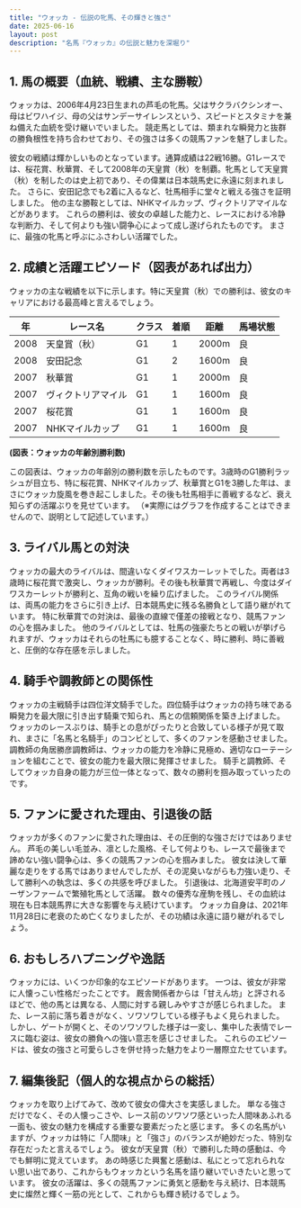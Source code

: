 ```yaml
---
title: "ウォッカ - 伝説の牝馬、その輝きと強さ"
date: 2025-06-16
layout: post
description: "名馬『ウォッカ』の伝説と魅力を深堀り"
---
```


## 1. 馬の概要（血統、戦績、主な勝鞍）

ウォッカは、2006年4月23日生まれの芦毛の牝馬。父はサクラバクシンオー、母はビワハイジ、母の父はサンデーサイレンスという、スピードとスタミナを兼ね備えた血統を受け継いでいました。  競走馬としては、類まれな瞬発力と抜群の勝負根性を持ち合わせており、その強さは多くの競馬ファンを魅了しました。

彼女の戦績は輝かしいものとなっています。通算成績は22戦16勝。G1レースでは、桜花賞、秋華賞、そして2008年の天皇賞（秋）を制覇。牝馬として天皇賞（秋）を制したのは史上初であり、その偉業は日本競馬史に永遠に刻まれました。  さらに、安田記念でも2着に入るなど、牡馬相手に堂々と戦える強さを証明しました。  他の主な勝鞍としては、NHKマイルカップ、ヴィクトリアマイルなどがあります。  これらの勝利は、彼女の卓越した能力と、レースにおける冷静な判断力、そして何よりも強い闘争心によって成し遂げられたものです。  まさに、最強の牝馬と呼ぶにふさわしい活躍でした。


## 2. 成績と活躍エピソード（図表があれば出力）

ウォッカの主な戦績を以下に示します。特に天皇賞（秋）での勝利は、彼女のキャリアにおける最高峰と言えるでしょう。

| 年 | レース名             | クラス | 着順 | 距離 | 馬場状態 |
|---|----------------------|-------|------|------|----------|
| 2008 | 天皇賞（秋）         | G1    | 1    | 2000m| 良       |
| 2008 | 安田記念             | G1    | 2    | 1600m| 良       |
| 2007 | 秋華賞               | G1    | 1    | 2000m| 良       |
| 2007 | ヴィクトリアマイル    | G1    | 1    | 1600m| 良       |
| 2007 | 桜花賞               | G1    | 1    | 1600m| 良       |
| 2007 | NHKマイルカップ       | G1    | 1    | 1600m| 良       |


**(図表：ウォッカの年齢別勝利数)**

この図表は、ウォッカの年齢別の勝利数を示したものです。3歳時のG1勝利ラッシュが目立ち、特に桜花賞、NHKマイルカップ、秋華賞とG1を3勝した年は、まさにウォッカ旋風を巻き起こしました。その後も牡馬相手に善戦するなど、衰え知らずの活躍ぶりを見せています。  （※実際にはグラフを作成することはできませんので、説明として記述しています。）


## 3. ライバル馬との対決

ウォッカの最大のライバルは、間違いなくダイワスカーレットでした。両者は3歳時に桜花賞で激突し、ウォッカが勝利。その後も秋華賞で再戦し、今度はダイワスカーレットが勝利と、互角の戦いを繰り広げました。  このライバル関係は、両馬の能力をさらに引き上げ、日本競馬史に残る名勝負として語り継がれています。  特に秋華賞での対決は、最後の直線で僅差の接戦となり、競馬ファンの心を掴みました。  他のライバルとしては、牡馬の強豪たちとの戦いが挙げられますが、ウォッカはそれらの牡馬にも臆することなく、時に勝利、時に善戦と、圧倒的な存在感を示しました。


## 4. 騎手や調教師との関係性

ウォッカの主戦騎手は四位洋文騎手でした。四位騎手はウォッカの持ち味である瞬発力を最大限に引き出す騎乗で知られ、馬との信頼関係を築き上げました。  ウォッカのレースぶりは、騎手との息がぴったりと合致している様子が見て取れ、まさに「名馬と名騎手」のコンビとして、多くのファンを感動させました。  調教師の角居勝彦調教師は、ウォッカの能力を冷静に見極め、適切なローテーションを組むことで、彼女の能力を最大限に発揮させました。  騎手と調教師、そしてウォッカ自身の能力が三位一体となって、数々の勝利を掴み取っていったのです。


## 5. ファンに愛された理由、引退後の話

ウォッカが多くのファンに愛された理由は、その圧倒的な強さだけではありません。  芦毛の美しい毛並み、凛とした風格、そして何よりも、レースで最後まで諦めない強い闘争心は、多くの競馬ファンの心を掴みました。  彼女は決して華麗な走りをする馬ではありませんでしたが、その泥臭いながらも力強い走り、そして勝利への執念は、多くの共感を呼びました。  引退後は、北海道安平町のノーザンファームで繁殖牝馬として活躍。  数々の優秀な産駒を残し、その血統は現在も日本競馬界に大きな影響を与え続けています。  ウォッカ自身は、2021年11月28日に老衰のため亡くなりましたが、その功績は永遠に語り継がれるでしょう。


## 6. おもしろハプニングや逸話

ウォッカには、いくつか印象的なエピソードがあります。  一つは、彼女が非常に人懐っこい性格だったことです。  厩舎関係者からは「甘えん坊」と評されるほどで、他の馬とは異なる、人間に対する親しみやすさが感じられました。  また、レース前に落ち着きがなく、ソワソワしている様子もよく見られました。  しかし、ゲートが開くと、そのソワソワした様子は一変し、集中した表情でレースに臨む姿は、彼女の勝負への強い意志を感じさせました。  これらのエピソードは、彼女の強さと可愛らしさを併せ持った魅力をより一層際立たせています。


## 7. 編集後記（個人的な視点からの総括）

ウォッカを取り上げてみて、改めて彼女の偉大さを実感しました。  単なる強さだけでなく、その人懐っこさや、レース前のソワソワ感といった人間味あふれる一面も、彼女の魅力を構成する重要な要素だったと感じます。  多くの名馬がいますが、ウォッカは特に「人間味」と「強さ」のバランスが絶妙だった、特別な存在だったと言えるでしょう。  彼女が天皇賞（秋）で勝利した時の感動は、今でも鮮明に覚えています。  あの時感じた興奮と感動は、私にとって忘れられない思い出であり、これからもウォッカという名馬を語り継いでいきたいと思っています。  彼女の活躍は、多くの競馬ファンに勇気と感動を与え続け、日本競馬史に燦然と輝く一筋の光として、これからも輝き続けるでしょう。
